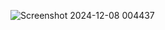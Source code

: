 ![Screenshot 2024-12-08 004437](https://github.com/user-attachments/assets/7b07dee5-78d8-4597-a072-aacafe987a0e)
